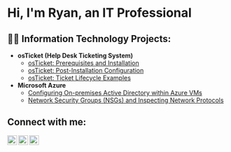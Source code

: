 <h1>Hi, I'm Ryan, an IT Professional</a></h1>

<h2>👨‍💻 Information Technology Projects:</h2>

- <b>osTicket (Help Desk Ticketing System)</b>
  - [osTicket: Prerequisites and Installation](https://github.com/RyanSoboslay/osticket-prereqs)
  - [osTicket: Post-Installation Configuration](https://github.com/RyanSoboslay/post-install-config)
  - [osTicket: Ticket Lifecycle Examples](https://github.com/RyanSoboslay/ticket-lifecycle)
- <b>Microsoft Azure</b>
  - [Configuring On-premises Active Directory within Azure VMs](https://github.com/RyanSoboslay/configure-ad)
  - [Network Security Groups (NSGs) and Inspecting Network Protocols](https://github.com/RyanSoboslay/azure-network-protocols)

<h2>Connect with me:</h2>

[<img align="left" alt="Josh | Twitter" width="22px" src="https://cdn.jsdelivr.net/npm/simple-icons@v3/icons/twitter.svg" />][twitter]
[<img align="left" alt="Josh | LinkedIn" width="22px" src="https://cdn.jsdelivr.net/npm/simple-icons@v3/icons/linkedin.svg" />][linkedin]
[<img align="left" alt="Josh | Instagram" width="22px" src="https://cdn.jsdelivr.net/npm/simple-icons@v3/icons/instagram.svg" />][instagram]

[twitter]: https://twitter.com/
[instagram]: https://www.instagram.com/
[linkedin]: https://linkedin.com/in/
